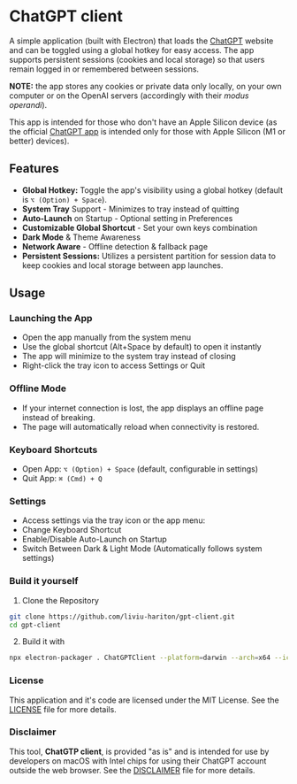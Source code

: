 # ChatGPT client

A simple application (built with Electron) that loads the [ChatGPT](https://chatgpt.com/) website and can be toggled using a global hotkey for easy access. The app supports persistent sessions (cookies and local storage) so that users remain logged in or remembered between sessions.

**NOTE:** the app stores any cookies or private data only locally, on your own computer or on the OpenAI servers (accordingly with their _modus operandi_).

This app is intended for those who don't have an Apple Silicon device (as the official [ChatGPT app](https://openai.com/chatgpt/download/) is intended only for those with Apple Silicon (M1 or better) devices).

## Features

* **Global Hotkey:** Toggle the app's visibility using a global hotkey (default is `⌥ (Option) + Space`).
* **System Tray** Support - Minimizes to tray instead of quitting
* **Auto-Launch** on Startup - Optional setting in Preferences
* **Customizable Global Shortcut** - Set your own keys combination
* **Dark Mode** & Theme Awareness
* **Network Aware** - Offline detection & fallback page
* **Persistent Sessions:** Utilizes a persistent partition for session data to keep cookies and local storage between app launches.

## Usage

### Launching the App

* Open the app manually from the system menu
* Use the global shortcut (Alt+Space by default) to open it instantly
* The app will minimize to the system tray instead of closing
* Right-click the tray icon to access Settings or Quit

### Offline Mode

* If your internet connection is lost, the app displays an offline page instead of breaking.
* The page will automatically reload when connectivity is restored.

### Keyboard Shortcuts

* Open App: `⌥ (Option) + Space` (default, configurable in settings)
* Quit App: `⌘ (Cmd) + Q`

### Settings

* Access settings via the tray icon or the app menu:
* Change Keyboard Shortcut
* Enable/Disable Auto-Launch on Startup
* Switch Between Dark & Light Mode (Automatically follows system settings)

### Build it yourself

1. Clone the Repository

```bash
git clone https://github.com/liviu-hariton/gpt-client.git
cd gpt-client
```
2. Build it with

```bash
npx electron-packager . ChatGPTClient --platform=darwin --arch=x64 --icon=assets/icons/gpt-client.icns --out=dist --overwrite
```

### License
This application and it's code are licensed under the MIT License. See the [LICENSE](LICENSE.md) file for more details.

### Disclaimer
This tool, **ChatGTP client**, is provided "as is" and is intended for use by developers on macOS with Intel chips for using their ChatGPT account outside the web browser. See the [DISCLAIMER](DISCLAIMER.md) file for more details.